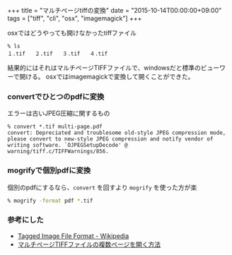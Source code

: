 +++
title = "マルチページtiffの変換"
date = "2015-10-14T00:00:00+09:00"
tags = ["tiff", "cli", "osx", "imagemagick"]
+++

osxではどうやっても開けなかったtiffファイル

```
% ls
１.tif   ２.tif   ３.tif   ４.tif
```

結果的にはそれはマルチページTIFFファイルで、windowsだと標準のビューワーで開ける。
osxではimagemagickで変換して開くことができた。

### convertでひとつのpdfに変換

エラーは古いJPEG圧縮に関するもの

```
% convert *.tif multi-page.pdf
convert: Depreciated and troublesome old-style JPEG compression mode, please convert to new-style JPEG compression and notify vendor of writing software. `OJPEGSetupDecode' @ warning/tiff.c/TIFFWarnings/856.
```

### mogrifyで個別pdfに変換

個別のpdfにするなら、`convert` を回すより `mogrify` を使った方が楽

```bash
% mogrify -format pdf *.tif
```

### 参考にした

- [Tagged Image File Format \- Wikipedia](https://ja.wikipedia.org/wiki/Tagged_Image_File_Format#.E3.83.9E.E3.83.AB.E3.83.81.E3.83.9A.E3.83.BC.E3.82.B8)
- [マルチページTIFFファイルの複数ページを開く方法](http://www.oikawa-sekkei.com/web/design/windows/multi-tiff.html)
